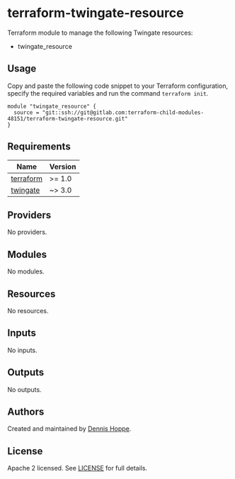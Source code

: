 # terraform-twingate-resource

Terraform module to manage the following Twingate resources:

* twingate_resource

## Usage

Copy and paste the following code snippet to your Terraform configuration,
specify the required variables and run the command `terraform init`.

```hcl
module "twingate_resource" {
  source = "git::ssh://git@gitlab.com:terraform-child-modules-48151/terraform-twingate-resource.git"
}
```

<!-- BEGIN_TF_DOCS -->
## Requirements

| Name | Version |
|------|---------|
| <a name="requirement_terraform"></a> [terraform](#requirement\_terraform) | >= 1.0 |
| <a name="requirement_twingate"></a> [twingate](#requirement\_twingate) | ~> 3.0 |

## Providers

No providers.

## Modules

No modules.

## Resources

No resources.

## Inputs

No inputs.

## Outputs

No outputs.
<!-- END_TF_DOCS -->

## Authors

Created and maintained by [Dennis Hoppe](https://gitlab.com/dhoppeIT).

## License

Apache 2 licensed. See [LICENSE](LICENSE) for full details.
